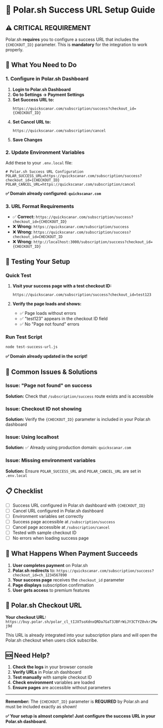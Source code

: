 # 🎯 Polar.sh Success URL Setup Guide

## ⚠️ CRITICAL REQUIREMENT

Polar.sh **requires** you to configure a success URL that includes the `{CHECKOUT_ID}` parameter. This is **mandatory** for the integration to work properly.

## 🔧 What You Need to Do

### 1. Configure in Polar.sh Dashboard

1. **Login to Polar.sh Dashboard**
2. **Go to Settings → Payment Settings**
3. **Set Success URL to:**
   ```
   https://quickscanar.com/subscription/success?checkout_id={CHECKOUT_ID}
   ```
4. **Set Cancel URL to:**
   ```
   https://quickscanar.com/subscription/cancel
   ```
5. **Save Changes**

### 2. Update Environment Variables

Add these to your `.env.local` file:

```env
# Polar.sh Success URL Configuration
POLAR_SUCCESS_URL=https://quickscanar.com/subscription/success?checkout_id={CHECKOUT_ID}
POLAR_CANCEL_URL=https://quickscanar.com/subscription/cancel
```

**✅ Domain already configured: `quickscanar.com`**

### 3. URL Format Requirements

- ✅ **Correct:** `https://quickscanar.com/subscription/success?checkout_id={CHECKOUT_ID}`
- ❌ **Wrong:** `https://quickscanar.com/subscription/success`
- ❌ **Wrong:** `https://quickscanar.com/subscription/success?checkout_id=CHECKOUT_ID`
- ❌ **Wrong:** `http://localhost:3000/subscription/success?checkout_id={CHECKOUT_ID}`

## 🧪 Testing Your Setup

### Quick Test

1. **Visit your success page with a test checkout ID:**
   ```
   https://quickscanar.com/subscription/success?checkout_id=test123
   ```

2. **Verify the page loads and shows:**
   - ✅ Page loads without errors
   - ✅ "test123" appears in the checkout ID field
   - ✅ No "Page not found" errors

### Run Test Script

```bash
node test-success-url.js
```

**✅ Domain already updated in the script!**

## 🚨 Common Issues & Solutions

### Issue: "Page not found" on success
**Solution:** Check that `/subscription/success` route exists and is accessible

### Issue: Checkout ID not showing
**Solution:** Verify the `{CHECKOUT_ID}` parameter is included in your Polar.sh dashboard

### Issue: Using localhost
**Solution:** ✅ Already using production domain: `quickscanar.com`

### Issue: Missing environment variables
**Solution:** Ensure `POLAR_SUCCESS_URL` and `POLAR_CANCEL_URL` are set in `.env.local`

## 📋 Checklist

- [ ] Success URL configured in Polar.sh dashboard with `{CHECKOUT_ID}`
- [ ] Cancel URL configured in Polar.sh dashboard
- [ ] Environment variables set correctly
- [ ] Success page accessible at `/subscription/success`
- [ ] Cancel page accessible at `/subscription/cancel`
- [ ] Tested with sample checkout ID
- [ ] No errors when loading success page

## 🔗 What Happens When Payment Succeeds

1. **User completes payment** on Polar.sh
2. **Polar.sh redirects** to: `https://quickscanar.com/subscription/success?checkout_id=ch_1234567890`
3. **Your success page** receives the `checkout_id` parameter
4. **Page displays** subscription confirmation
5. **User gets access** to premium features

## 🎯 Polar.sh Checkout URL

**Your checkout URL:** `https://buy.polar.sh/polar_cl_tIJXTsoXdnxQRDa7GaT3JBFrWiJY3CTYZ0vkr2Mwj9d`

This URL is already integrated into your subscription plans and will open the Polar.sh checkout when users click subscribe.

## 🆘 Need Help?

1. **Check the logs** in your browser console
2. **Verify URLs** in Polar.sh dashboard
3. **Test manually** with sample checkout ID
4. **Check environment** variables are loaded
5. **Ensure pages** are accessible without parameters

---

**Remember:** The `{CHECKOUT_ID}` parameter is **REQUIRED** by Polar.sh and must be included exactly as shown!

**✅ Your setup is almost complete! Just configure the success URL in your Polar.sh dashboard.**
